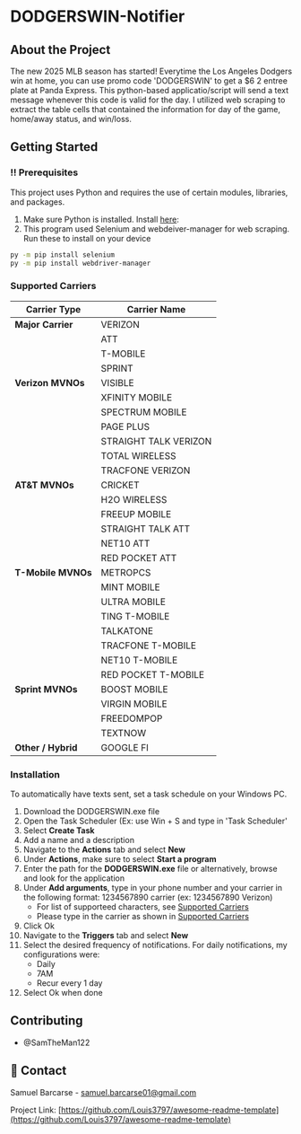 # DODGERSWIN-Notifier

## About the Project
The new 2025 MLB season has started! Everytime the Los Angeles Dodgers win at home, you can use promo code 'DODGERSWIN' to get a $6 2 entree plate at Panda Express. This python-based applicatio/script will send a text message whenever this code is valid for the day.
I utilized web scraping to extract the table cells that contained the information for day of the game, home/away status, and win/loss.

## Getting Started

<!-- Prerequisites -->
### :bangbang: Prerequisites

This project uses Python and requires the use of certain modules, libraries, and packages.
1. Make sure Python is installed. Install [here](python.org):
2. This program used Selenium and webdeiver-manager for web scraping. Run these to install on your device
```bash
py -m pip install selenium
py -m pip install webdriver-manager
```
### Supported Carriers
| Carrier Type         | Carrier Name              |
|----------------------|---------------------------|
| **Major Carrier**     | VERIZON                   |
|                      | ATT                       |
|                      | T-MOBILE                  |
|                      | SPRINT                    |
| **Verizon MVNOs**     | VISIBLE                   |
|                      | XFINITY MOBILE            |
|                      | SPECTRUM MOBILE           |
|                      | PAGE PLUS                 |
|                      | STRAIGHT TALK VERIZON     |
|                      | TOTAL WIRELESS            |
|                      | TRACFONE VERIZON          |
| **AT&T MVNOs**        | CRICKET                   |
|                      | H2O WIRELESS              |
|                      | FREEUP MOBILE             |
|                      | STRAIGHT TALK ATT         |
|                      | NET10 ATT                 |
|                      | RED POCKET ATT            |
| **T-Mobile MVNOs**    | METROPCS                  |
|                      | MINT MOBILE               |
|                      | ULTRA MOBILE              |
|                      | TING T-MOBILE             |
|                      | TALKATONE                 |
|                      | TRACFONE T-MOBILE         |
|                      | NET10 T-MOBILE            |
|                      | RED POCKET T-MOBILE       |
| **Sprint MVNOs**      | BOOST MOBILE              |
|                      | VIRGIN MOBILE             |
|                      | FREEDOMPOP                |
|                      | TEXTNOW                   |
| **Other / Hybrid**    | GOOGLE FI                 |


<!-- Installation -->
### Installation

To automatically have texts sent, set a task schedule on your Windows PC.

1. Download the DODGERSWIN.exe file
2. Open the Task Scheduler (Ex: use Win + S and type in 'Task Scheduler'
3. Select **Create Task**
4. Add a name and a description
5. Navigate to the **Actions** tab and select **New**
6. Under **Actions**, make sure to select **Start a program**
7. Enter the path for the **DODGERSWIN.exe** file or alternatively, browse and look for the application
8. Under **Add arguments**, type in your phone number and your carrier in the following format: 1234567890 carrier (ex: 1234567890 Verizon)
   - For list of supporteed characters, see [Supported Carriers](#supported-carriers)
   - Please type in the carrier as shown in [Supported Carriers](#supported-carriers)
10. Click Ok
11. Navigate to the **Triggers** tab and select **New**
12. Select the desired frequency of notifications. For daily notifications, my configurations were:
    - Daily
    - 7AM
    - Recur every 1 day
13. Select Ok when done

<!-- Contributing -->
## Contributing
- @SamTheMan122

<!-- Contact -->
## :handshake: Contact

Samuel Barcarse - samuel.barcarse01@gmail.com

Project Link: [https://github.com/Louis3797/awesome-readme-template](https://github.com/Louis3797/awesome-readme-template)
